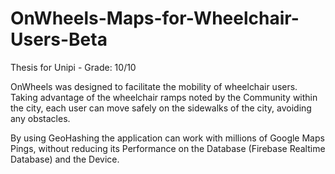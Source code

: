 # OnWheels-Maps-for-Wheelchair-Users-Beta
Thesis for Unipi - Grade: 10/10

OnWheels was designed to facilitate the mobility of wheelchair users.
Taking advantage of the wheelchair ramps noted by the Community within the city, each user can move safely on the sidewalks of the city, avoiding any obstacles.

By using GeoHashing the application can work with millions of Google Maps Pings, without reducing its Performance on the
Database (Firebase Realtime Database) and the Device.
